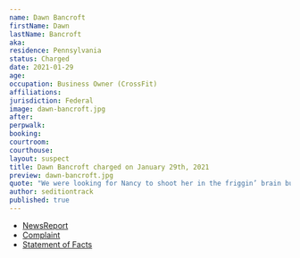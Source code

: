 ```yaml
---
name: Dawn Bancroft
firstName: Dawn
lastName: Bancroft
aka:
residence: Pennsylvania
status: Charged
date: 2021-01-29
age:
occupation: Business Owner (CrossFit)
affiliations:
jurisdiction: Federal
image: dawn-bancroft.jpg
after:
perpwalk:
booking:
courtroom:
courthouse:
layout: suspect
title: Dawn Bancroft charged on January 29th, 2021
preview: dawn-bancroft.jpg
quote: "We were looking for Nancy to shoot her in the friggin’ brain but we didn’t find her."
author: seditiontrack
published: true
---
```


- [NewsReport](https://www.mcall.com/news/police/mc-nws-pennsylvania-women-charged-in-capitol-siege-20210130-zsgjdrfdibgpboyuatcphtlaxq-story.html)
- [Complaint](https://www.justice.gov/opa/page/file/1362581/download)
- [Statement of Facts](https://www.justice.gov/opa/page/file/1362581/download)

